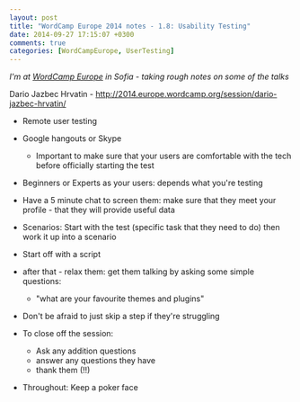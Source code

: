 ```yaml
---
layout: post
title: "WordCamp Europe 2014 notes - 1.8: Usability Testing"
date: 2014-09-27 17:15:07 +0300
comments: true
categories: [WordCampEurope, UserTesting]
---
```


_I'm at [WordCamp Europe](http://2014.europe.wordcamp.org/) in Sofia - taking rough notes on some of the talks_

Dario Jazbec Hrvatin - http://2014.europe.wordcamp.org/session/dario-jazbec-hrvatin/

* Remote user testing
* Google hangouts or Skype
  * Important to make sure that your users are comfortable with the tech before officially starting the test
* Beginners or Experts as your users: depends what you're testing
* Have a 5 minute chat to screen them: make sure that they meet your profile - that they will provide useful data

* Scenarios: Start with the test (specific task that they need to do) then work it up into a scenario
* Start off with a script
* after that - relax them: get them talking by asking some simple questions:
  * "what are your favourite themes and plugins"
* Don't be afraid to just skip a step if they're struggling
* To close off the session:
  * Ask any addition questions
  * answer any questions they have
  * thank them (!!)

* Throughout: Keep a poker face

